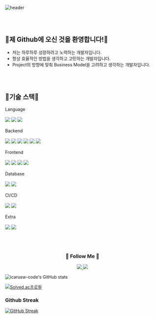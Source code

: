 ![header](https://capsule-render.vercel.app/api?type=waving&color=9980FA&height=250&section=header&text=Growing%20Developer%&fontSize=70&fontColor=ffffff&fontAlign=50&fontAlignY=40&desc=SeongJin%20Choi%20&descAlign=85)

<br/><br/>
👋제 Github에 오신 것을 환영합니다!👋
---
- 저는 하루하루 성장하려고 노력하는 개발자입니다.
- 항상 효율적인 방법을 생각하고 고민하는 개발자입니다.
- Project의 방향에 맞춰 Business Model을 고려하고 생각하는 개발자입니다.

<br/><br/>
🌳기술 스택🌳
---
Language
<br/><br/>
<img src="https://img.shields.io/badge/Java-007396?style=flat-square&logo=Java&logoColor=white"/>
<img src="https://img.shields.io/badge/Python-3766AB?style=flat-square&logo=Python&logoColor=white"/>
<img src="https://img.shields.io/badge/Javascript-ffb13b?style=flat-square&logo=javascript&logoColor=white"/>
<br/><br/>
Backend
<br/><br/>
<img src="https://img.shields.io/badge/Spring-6DB33F?style=flat-square&logo=Spring&logoColor=white"/>
<img src="https://img.shields.io/badge/SpringBoot-6DB33F?style=flat-square&logo=SpringBoot&logoColor=white"/>
<img src="https://img.shields.io/badge/SpringSecurity-6DB33F?style=flat-square&logo=SpringSecurity&logoColor=white"/>
<img src="https://img.shields.io/badge/JPA-007396?style=flat-square&logoColor=white"/>
<img src="https://img.shields.io/badge/Querydsl-0769AD?style=flat-square&logoColor=white"/>
<img src="https://img.shields.io/badge/Django-092E20?style=flat-square&logo=Django&logoColor=white"/>
<br/><br/>
Frontend
<br/><br/>
<img src="https://img.shields.io/badge/HTML-E34F26?style=flat-square&logo=HTML5&logoColor=white"/>
<img src="https://img.shields.io/badge/CSS-1572B6?style=flat-square&logo=CSS3&logoColor=white"/>
<img src="https://img.shields.io/badge/React-61DAFB?style=flat-square&logo=React&logoColor=white"/>
<img src="https://img.shields.io/badge/ReactQuery-FF4154?style=flat-square&logo=ReactQuery&logoColor=white"/>
<br/><br/>
Database
<br/><br/>
<img src="https://img.shields.io/badge/Mysql-E6B91E?style=flat-square&logo=MySql&logoColor=white"/>
<img src="https://img.shields.io/badge/MariaDB-003545?style=flat-square&logo=MariaDB&logoColor=white"/>
<br/><br/>
CI/CD
<br/><br/>
<img src="https://img.shields.io/badge/Docker-2496ED?style=flat-square&logo=Docker&logoColor=white"/>
<img src="https://img.shields.io/badge/Jenkins-2496ED?style=flat-square&logo=Jenkins&logoColor=white"/>
<br/><br/>
Extra
<br/><br/>
<img src="https://img.shields.io/badge/AWS-FF9900?style=flat-square&logo=Amazon AWS&logoColor=white"/>
<img src="https://img.shields.io/badge/Swagger-85EA2D?style=flat-square&logo=Swagger&logoColor=white"/>
<br/><br/>
<br/><br/>

<h3 align="center">🌈 Follow Me 🌈</h3>
<p align="center">
  <a href="https://velog.io/@icarus_w"><img src="https://img.shields.io/badge/Tech%20Blog-11B48A?style=flat-square&logo=Vimeo&logoColor=white&link=https://velog.io/@icarus_w"/>
  <a href="mailto:icarusw16@gmail.com"><img src="https://img.shields.io/badge/Gmail-d14836?style=flat-square&logo=Gmail&logoColor=white&link=icarusw16@gmail.com"/></a>
</p>

![icarusw-code's GitHub stats](https://github-readme-stats.vercel.app/api?username=icarusw-code&show_icons=true&theme=tokyonight)

[![Solved.ac프로필](http://mazassumnida.wtf/api/v2/generate_badge?boj=cordelia357)](https://solved.ac/{handle})

### Github Streak

[![GitHub Streak](http://github-readme-streak-stats.herokuapp.com?user=icarusw-code&theme=blueberry)](https://git.io/streak-stats)
